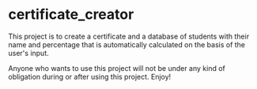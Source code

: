 # certificate_creator
This project is to create a certificate and a database of students with their name and percentage that is automatically calculated on the basis of the user's input.


Anyone who wants to use this project will not be under any kind of obligation during or after using this project. Enjoy!
